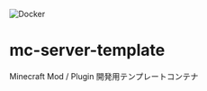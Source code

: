 ![Docker](https://github.com/kuroko3417/mc-server-template/workflows/Docker/badge.svg)

# mc-server-template

Minecraft Mod / Plugin 開発用テンプレートコンテナ
